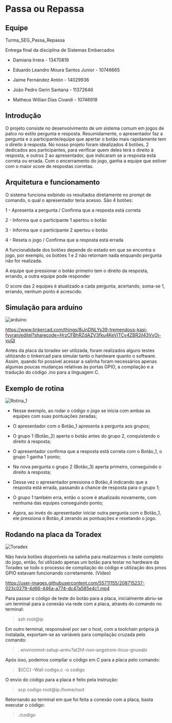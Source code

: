 # Passa ou Repassa

## Equipe

Turma_SEG_Passa_Repassa

Entrega final da disciplina de Sistemas Embarcados

- Damiana Irrera - 13470819

- Eduardo Leandro Moura Santos Junior - 10746665

- Jaime Fernández Antón - 14029936

- João Pedro Gerin Santana - 11372646

- Matheus Willian Dias Civardi - 10746918

## Introdução
O projeto consiste no desenvolvimento de um sistema comum em jogos de palco no estilo pergunta e resposta. Resumidamente, o apresentador faz a pergunta e o participante/equipe que apertar o botão mais rapidamente tem o direito à resposta. No nosso projeto foram idealizados 4 botões, 2 dedicados aos participantes, para verificar quem deles terá o direito à resposta, e outros 2 ao apresentador, que indicaram se a resposta está correta ou errada. Com o encerramento do jogo, ganha a equipe que estiver com o maior score de respostas corretas.

## Arquitetura e funcionamento
O sistema funciona exibindo os resultados diretamente no prompt de comando, o qual o apresentador teria acesso. São 4 botões:

1 - Apresenta a pergunta / Confirma que a resposta está correta

2 - Informa que o participante 1 apertou o botão

3 - Informa que o participante 2 apertou o botão

4 - Reseta o jogo / Confirma que a resposta está errada

A funcionalidade dos botões depende do estado em que se encontra o jogo, por exemplo, os botões 1 e 2 não retornam nada enquando pergunta não for realizada.

A equipe que pressionar o botão primeiro tem o direito da resposta, errando, a outra equipe pode responder

O score das 2 equipes é atualizado a cada pergunta, acertando, soma-se 1, errando, nenhum ponto é acrescido.


## Simulação para arduíno

![arduino](https://user-images.githubusercontent.com/55711155/208699131-eb9ca0cc-3d72-4f79-b624-c72c1397c393.jpg)

https://www.tinkercad.com/things/8iJnDNLYs39-tremendous-kasi-fyyran/editel?sharecode=HrzCFBhRZdAZV3fku4KeVITCv4ZBR2jl43VvOi-vuQI

Antes da placa da toradex ser utilizada, foram realizados alguns testes utilizando o tinkercad para simular tanto o hardware quanto o software. 
Assim, quando foi possível acessar a salinha foram necessários apenas algumas poucas mudanças relativas às portas GPIO, a compilação e a tradução do código .ino para a linguagem C.

## Exemplo de rotina

![Rotina_1](https://user-images.githubusercontent.com/55711155/208699374-acec70f8-2f22-4988-a640-5d9b4c5c91ad.jpg)

- Nesse exemplo, ao rodar o código o jogo se inicia com ambas as equipes com suas pontuações zeradas;

- O apresentador com o Botão_1 apresenta a pergunta aos grupos;

- O grupo 1 (Botão_2) aperta o botão antes do grupo 2, conquistando o direito à resposta;

- O apresentador confirma que a resposta está correta com o Botão_1, o grupo 1 ganha 1 ponto;

- Na nova pergunta o grupo 2 (Botão_3) aperta primeiro, conseguindo o direito à resposta;

- Dessa vez o apresentador pressiona o Botão_4 indicando que a resposta está errada, passando a chance de resposta para o grupo 1;

- O grupo 1 também erra, então o score é atualizado novamente, com nenhuma das equipes conseguindo ponto;

- Agora, ao invés do apresentador iniciar outra pergunta com o Botão_1, ele pressiona o Botão_4 zerando as pontuações e resetando o jogo.

## Rodando na placa da Toradex

![Toradex](https://user-images.githubusercontent.com/55711155/208714192-f3573bb0-6233-452d-993e-5e676c92870e.jpg)

Não havia botões disponíveis na salinha para realizarmos o teste completo do jogo, então, foi utilizado apenas um botão para testar no hardware da Toradex se todo o processo de compilação do código e utilização dos pinos GPIO estavam funcionando corretamente. (Vídeo)

https://user-images.githubusercontent.com/55711155/208715237-023c0279-4d66-446a-a774-dc47a585e4c1.mp4

Para passar o código de teste do botão para a placa, inicialmente abriu-se um terminal para a conexão via rede com a placa, através do comando no terminal:

<blockquote>
        <p>ssh root@ip</p>
    </blockquote>
    
Em outro terminal, responsável por ser o host, com a toolchain própria já instalada, exportam-se as variáveis para compilação cruzada pelo comando:

<blockquote>
        <p>. environmnt-setup-armv7at2hf-non-angstrom-linux-gnueabi</p>
    </blockquote>
    
Após isso, podemos compilar o código em C para a placa pelo comando:

<blockquote>
        <p> ${CC} -Wall codigo.c -o codigo</p>
    </blockquote>
    
O envio do código para a placa é feito pela instrução:

<blockquote>
        <p>scp codigo root@ip:/home/root</p>
    </blockquote>
    
Retornando ao terminal em que foi feita a conexão com a placa, basta executar o código:

<blockquote>
        <p>./codigo</p>
    </blockquote>
    
